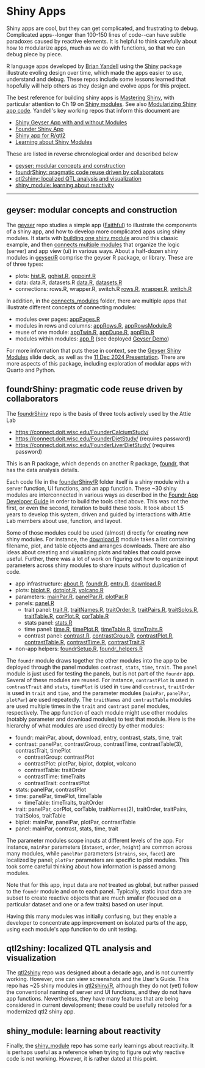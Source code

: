 # Shiny Apps

Shiny apps are cool, but they can get complicated, and frustrating to debug.
Complicated apps--longer than 100-150 lines of code--can
have subtle paradoxes caused by reactive elements.
It is helpful to think carefully about how to modularize apps,
much as we do with functions, so that we can debug piece by piece.

R language apps developed by [Brian Yandell](https://github.com/byandell)
using the
[Shiny](https://shiny.posit.co/)
package
illustrate evoling design over time,
which made the apps easier
to use, understand and debug.
These repos include some lessons learned that hopefully will
help others as they design and evolve apps for this project.

The best reference for building shiny apps is
[Mastering Shiny](https://mastering-shiny.org),
with particular attention to Ch 19 on
[Shiny modules](https://mastering-shiny.org/scaling-modules.html).
See also
[Modularizing Shiny app code](https://shiny.rstudio.com/articles/modules.html).
Yandell's key working repos that inform this document are 

- [Shiny Geyser App with and without Modules](https://github.com/byandell/geyser)
- [Founder Shiny App](https://github.com/AttieLab-Systems-Genetics/foundrShiny)
- [Shiny app for R/qtl2](https://github.com/byandell-sysgen/qtl2shiny)
- [Learning about Shiny Modules](https://github.com/byandell/shiny_module)

These are listed in reverse chronological order and described below

- [geyser: modular concepts and construction](#geyser-modular-concepts-and-construction)
- [foundrShiny: pragmatic code reuse driven by collaborators](#foundrshiny-pragmatic-code-reuse-driven-by-collaborators)
- [qtl2shiny: localized QTL analysis and visualization](#qtl2shiny-localized-qtl-analysis-and-visualization)
- [shiny_module: learning about reactivity](#shiny_module-learning-about-reactivity)

<hr>

## geyser: modular concepts and construction

The
[geyser](https://github.com/byandell/geyser)
repo studies a simple app
([Faithful](https://shiny.posit.co/r/gallery/start-simple/faithful))
to illustrate the components of a shiny app,
and how to develop more complicated apps using shiny modules.
It starts with 
[building one shiny module](https://github.com/byandell/geyser/tree/main/inst/build_module)
around this classic example,
and then
[connects multiple modules](https://github.com/byandell/geyser/tree/main/inst/connect_modules)
that organize the logic (server) and app view (ui) in various ways.
About a half-dozen shiny modules in
[geyser/R](https://github.com/byandell/geyser/tree/main/R)
comprise the geyser R package, or library. These are of three types:

- plots:
[hist.R](https://github.com/byandell/geyser/blob/main/R/hist.R),
[gghist.R](https://github.com/byandell/geyser/blob/main/R/gghist.R),
[ggpoint.R](https://github.com/byandell/geyser/blob/main/R/ggpoint.R)
- data:
data.R, datasets.R
[data.R](https://github.com/byandell/geyser/blob/main/R/data.R),
[datasets.R](https://github.com/byandell/geyser/blob/main/R/datasets.R)
- connections:
rows.R, wrapper.R, switch.R
[rows.R](https://github.com/byandell/geyser/blob/main/R/rows.R),
[wrapper.R](https://github.com/byandell/geyser/blob/main/R/wrappeer.R),
[switch.R](https://github.com/byandell/geyser/blob/main/R/switch.R)

In addition, in the
[connects_modules](https://github.com/byandell/geyser/tree/main/inst/connect_modules)
folder, there are multiple apps that illustrate different concepts of connecting modules:

- modules over pages:
[appPages.R](https://github.com/byandell/geyser/blob/main/inst/connect_modules/appPages.R)
- modules in rows and columns:
[appRows.R](https://github.com/byandell/geyser/blob/main/inst/connect_modules/appRows.R),
[appRowsModule.R](https://github.com/byandell/geyser/blob/main/inst/connect_modules/appRowsModule.R)
- reuse of one module:
[appTwin.R](https://github.com/byandell/geyser/blob/main/inst/connect_modules/appTwin.R),
[appDupe.R](https://github.com/byandell/geyser/blob/main/inst/connect_modules/appDupe.R),
[appFlip.R](https://github.com/byandell/geyser/blob/main/inst/connect_modules/appFlip.R)
- modules within modules:
[app.R](https://github.com/byandell/geyser/blob/main/inst/connect_modules/app.R)
(see deployed
[Geyser Demo](https://connect.doit.wisc.edu/geyserDemo))

For more information that puts these in context, see the
[Geyser Shiny Modules](https://connect.doit.wisc.edu/geyserShinyModules)
slide deck, as well as the 
[11 Dec 2024 Presentation](https://drive.google.com/file/d/1BGSIhihpBc-2TfRza5RGeXBCB55EC6-l).
There are more aspects of this package, including exploration of modular apps
with Quarto and Python.

## foundrShiny: pragmatic code reuse driven by collaborators

The
[foundrShiny](https://github.com/AttieLab-Systems-Genetics/foundrShiny)
repo is the basis of three tools actively used by the Attie Lab

- <https://connect.doit.wisc.edu/FounderCalciumStudy/>
- <https://connect.doit.wisc.edu/FounderDietStudy/> (requires password)
- <https://connect.doit.wisc.edu/FounderLiverDietStudy/> (requires password)

This is an R package, which depends on another R package,
[foundr](https://github.com/AttieLab-Systems-Genetics/foundr),
that has the data analysis details. 

Each code file in the
[founderShiny/R](https://github.com/AttieLab-Systems-Genetics/foundrShiny/tree/main/R)
folder itself is a shiny module with a
server function, UI functions, and an app function.
These ~30 shiny modules are interconnected in various ways as described in the
[Foundr App Developer Guide](https://docs.google.com/presentation/d/171HEopFlSTtf_AbrA28YIAJxJHvkzihB4_lcV6Ct-eI)
in order to build the tools cited above.
This was not the first, or even the second, iteration to build these tools.
It took about 1.5 years to develop this system, driven and guided by interactions
with Attie Lab members about use, function, and layout.

Some of those modules could be used (almost) directly for creating new shiny modules.
For instance, the
[download.R](https://github.com/AttieLab-Systems-Genetics/foundrShiny/blob/main/R/download.R)
module takes a list containing filename, plot, and table objects and
arranges downloads.
There are also ideas about creating and visualizing plots and tables that could prove useful.
Further, there was a lot of work on figuring out how to organize input parameters
across shiny modules to share inputs without duplication of code.

- app infrastructure:
[about.R](https://github.com/byandell-sysgen/foundrShiny/blob/main/R/about.R),
[foundr.R](https://github.com/byandell-sysgen/foundrShiny/blob/main/R/foundr.R),
[entry.R](https://github.com/byandell-sysgen/foundrShiny/blob/main/R/entry.R),
[download.R](https://github.com/byandell-sysgen/foundrShiny/blob/main/R/download.R)
- plots:
[biplot.R](https://github.com/byandell-sysgen/foundrShiny/blob/main/R/biplot.R),
[dotplot.R](https://github.com/byandell-sysgen/foundrShiny/blob/main/R/dotplot.R),
[volcano.R](https://github.com/byandell-sysgen/foundrShiny/blob/main/R/volcano.R)
- parameters:
[mainPar.R](https://github.com/byandell-sysgen/foundrShiny/blob/main/R/mainPar.R),
[panelPar.R](https://github.com/byandell-sysgen/foundrShiny/blob/main/R/panelPar.R),
[plotPar.R](https://github.com/byandell-sysgen/foundrShiny/blob/main/R/plotPar.R)
- panels:
[panel.R](https://github.com/byandell-sysgen/foundrShiny/blob/main/R/panel.R)
  - trait panel:
[trait.R](https://github.com/byandell-sysgen/foundrShiny/blob/main/R/trait.R),
[traitNames.R](https://github.com/byandell-sysgen/foundrShiny/blob/main/R/traitNames.R),
[traitOrder.R](https://github.com/byandell-sysgen/foundrShiny/blob/main/R/traitOrder.R),
[traitPairs.R](https://github.com/byandell-sysgen/foundrShiny/blob/main/R/traitPairs.R),
[traitSolos.R](https://github.com/byandell-sysgen/foundrShiny/blob/main/R/traitSolos.R),
[traitTable.R](https://github.com/byandell-sysgen/foundrShiny/blob/main/R/traitTable.R),
[corPlot.R](https://github.com/byandell-sysgen/foundrShiny/blob/main/R/corPlot.R),
[corTable.R](https://github.com/byandell-sysgen/foundrShiny/blob/main/R/corTable.R)
  - stats panel:
[stats.R](https://github.com/byandell-sysgen/foundrShiny/blob/main/R/stats.R)
  - time panel:
[time.R](https://github.com/byandell-sysgen/foundrShiny/blob/main/R/time.R),
[timePlot.R](https://github.com/byandell-sysgen/foundrShiny/blob/main/R/timePlot.R),
[timeTable.R](https://github.com/byandell-sysgen/foundrShiny/blob/main/R/timeTable.R),
[timeTraits.R](https://github.com/byandell-sysgen/foundrShiny/blob/main/R/timeTraits.R)
  - contrast panel:
[contrast.R](https://github.com/byandell-sysgen/foundrShiny/blob/main/R/contrast.R),
[contrastGroup.R](https://github.com/byandell-sysgen/foundrShiny/blob/main/R/contrastGroup.R),
[contrastPlot.R](https://github.com/byandell-sysgen/foundrShiny/blob/main/R/contrastPlot.R),
[contrastTable.R](https://github.com/byandell-sysgen/foundrShiny/blob/main/R/contrastTable.R),
[contrastTime.R](https://github.com/byandell-sysgen/foundrShiny/blob/main/R/contrastTime.R),
[contrastTrait.R](https://github.com/byandell-sysgen/foundrShiny/blob/main/R/contrastTrait.R)
- non-app helpers:
[foundrSetup.R](https://github.com/byandell-sysgen/foundrShiny/blob/main/R/foundrSetup.R),
[foundr_helpers.R](https://github.com/byandell-sysgen/foundrShiny/blob/main/R/foundr_helper.R)

The `foundr` module draws together the other modules into the app to be deployed
through the panel modules `contrast`, `stats`, `time`, `trait`.
The `panel` module is just used for testing the panels, but is not part of the `foundr` app.
Several of these modules are reused.
For instance,
`contrastPlot` is used in `contrastTrait` and `stats`,
`timePlot` is used in `time` and `contrast`,
`traitOrder` is used in `trait` and `time`,
and the parameter modules (`mainPar`, `panelPar`, `plotPar`) are used repeatedly.
The `traitNames` and `contrastTable` modules are used multiple times in the
`trait` and `contrast` panel modules, respectively.
The app function of each module might use other modules (notably parameter and download modules)
to test that module.
Here is the hierarchy of what modules are used directly by other modules:

- foundr: mainPar, about, download, entry, contrast, stats, time, trait
- contrast: panelPar, contrastGroup, contrastTime, contrastTable(3), contrastTrait, timePlot
    - contrastGroup: contrastPlot
    - contrastPlot: plotPar, biplot, dotplot, volcano
    - contrastTable: traitOrder
    - contrastTime: timeTraits
    - contrastTrait: contrastPlot
- stats: panelPar, contrastPlot
- time: panelPar, timePlot, timeTable
    - timeTable: timeTraits, traitOrder
- trait: panelPar, corPlot, corTable, traitNames(2), traitOrder, traitPairs, traitSolos, traitTable
- biplot: mainPar, panelPar, plotPar, contrastTable
- panel: mainPar, contrast, stats, time, trait

The parameter modules scope inputs at different levels of the app.
For instance, `mainPar` parameters (`dataset`, `order`, `height`) are common across many modules,
while `panelPar` parameters (`strains`, `sex`, `facet`) are localized by panel;
`plotPar` parameters are specific to plot modules.
This took some careful thinking about how information is passed among modules.

Note that for this app, input data are _not_ treated as global, but rather passed
to the `foundr` module and on to each panel.
Typically, static input data are subset to create reactive objects that are much smaller
(focused on a particular dataset and one or a few traits) based on user input.

Having this many modules was initially confusing, but they enable a developer
to concentrate app improvement on isolated parts of the app, using each module's app
function to do unit testing.

## qtl2shiny: localized QTL analysis and visualization

The
[qtl2shiny](https://github.com/byandell-sysgen/qtl2shiny)
repo was designed about a decade ago,
and is not currently working.
However, one can view screenshots and the User's Guide.
This repo has ~25 shiny modules in
[qtl2shiny/R](https://github.com/byandell-sysgen/qtl2shiny/tree/main/R),
although they do not (yet) follow the conventional naming of
server and UI functions, and they do not have app functions.
Nevertheless, they have many features that are being considered in current development;
these could be usefully retooled for a modernized qtl2 shiny app.

## shiny_module: learning about reactivity

Finally, the
[shiny_module](https://github.com/byandell/shiny_module)
repo has some early learnings about reactivity.
It is perhaps useful as a reference when trying to figure out
why reactive code is not working.
However, it is rather dated at this point.
